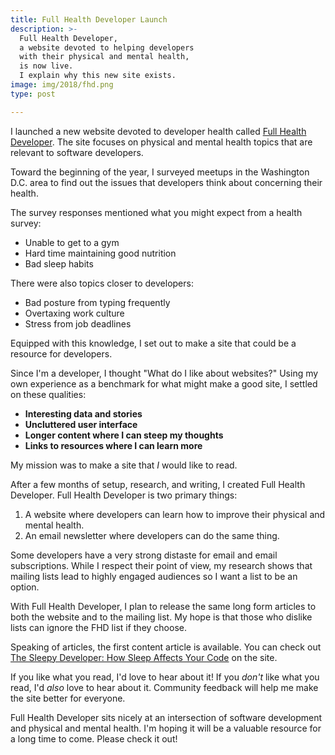 ```yaml
---
title: Full Health Developer Launch
description: >-
  Full Health Developer,
  a website devoted to helping developers
  with their physical and mental health,
  is now live.
  I explain why this new site exists.
image: img/2018/fhd.png
type: post

---
```


I launched a new website devoted to developer health
called
[Full Health Developer](https://fullhealthdeveloper.com/).
The site focuses on physical and mental health topics
that are relevant to software developers.

Toward the beginning of the year,
I surveyed meetups in the Washington D.C. area
to find out the issues that developers think about
concerning their health.

The survey responses mentioned what you might expect
from a health survey:

* Unable to get to a gym
* Hard time maintaining good nutrition
* Bad sleep habits

There were also topics closer to developers:

* Bad posture from typing frequently
* Overtaxing work culture
* Stress from job deadlines

Equipped with this knowledge,
I set out to make a site
that could be a resource
for developers.

Since I'm a developer,
I thought
"What do I like about websites?"
Using my own experience
as a benchmark
for what might make a good site,
I settled on these qualities:

* **Interesting data and stories**
* **Uncluttered user interface**
* **Longer content where I can steep my thoughts**
* **Links to resources where I can learn more**

My mission was to make a site that *I* would like to read.

After a few months of setup, research, and writing,
I created Full Health Developer.
Full Health Developer is two primary things:

1. A website where developers can learn
   how to improve their physical and mental health.
2. An email newsletter where developers can do the same thing.

Some developers have a very strong distaste for email
and email subscriptions.
While I respect their point of view,
my research shows that mailing lists lead to highly engaged audiences
so I want a list to be an option.

With Full Health Developer,
I plan to release the same long form articles
to both the website
and to the mailing list.
My hope is that those who dislike lists can ignore the FHD list
if they choose.

Speaking of articles, the first content article is available.
You can check out
[The Sleepy Developer: How Sleep Affects Your Code](https://fullhealthdeveloper.com/how-sleep-affects-your-code)
on the site.

If you like what you read,
I'd love to hear about it!
If you *don't* like what you read,
I'd *also* love to hear about it.
Community feedback will help me make the site better
for everyone.

Full Health Developer sits nicely at an intersection
of software development
and physical and mental health.
I'm hoping it will be a valuable resource
for a long time to come.
Please check it out!
